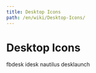 ```yaml
---
title: Desktop Icons
path: /en/wiki/Desktop-Icons/
---
```

# Desktop Icons
fbdesk
idesk
nautilus
desklaunch
